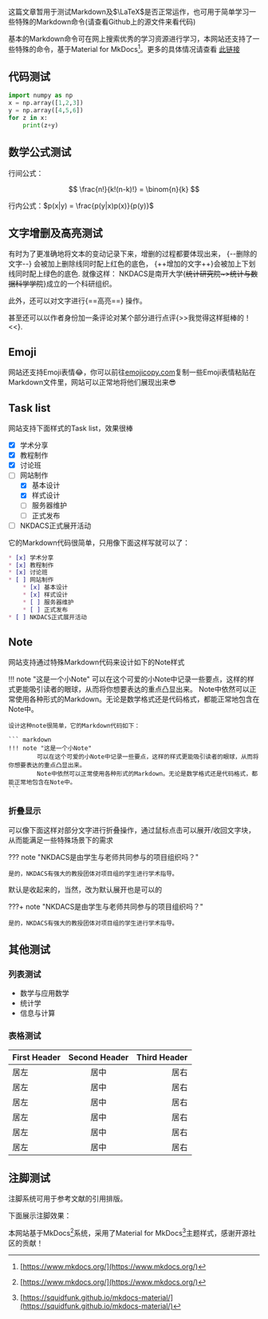 这篇文章暂用于测试Markdown及$\LaTeX$是否正常运作，也可用于简单学习一些特殊的Markdown命令(请查看Github上的源文件来看代码)

基本的Markdown命令可在网上搜索优秀的学习资源进行学习，本网站还支持了一些特殊的命令，基于Material for MkDocs[^1]。更多的具体情况请查看 [此链接](https://squidfunk.github.io/mkdocs-material/extensions/admonition/)

## 代码测试

``` Python
import numpy as np
x = np.array([1,2,3])
y = np.array([4,5,6])
for z in x:
    print(z+y)
```

## 数学公式测试

行间公式：

$$
\frac{n!}{k!(n-k)!} = \binom{n}{k}
$$

行内公式：$p(x|y) = \frac{p(y|x)p(x)}{p(y)}$

## 文字增删及高亮测试

有时为了更准确地将文本的变动记录下来，增删的过程都要体现出来， {--删除的文字--} 会被加上删除线同时配上红色的底色， {++增加的文字++}会被加上下划线同时配上绿色的底色. 就像这样： NKDACS是南开大学{~~统计研究院~>统计与数据科学学院~~}成立的一个科研组织。

此外，还可以对文字进行{==高亮==} 操作。

甚至还可以以作者身份加一条评论对某个部分进行点评{>>我觉得这样挺棒的！<<}.

## Emoji

网站还支持Emoji表情😂，你可以前往[emojicopy.com](https://www.emojicopy.com/)复制一些Emoji表情粘贴在Markdown文件里，网站可以正常地将他们展现出来😎

## Task list

网站支持下面样式的Task list，效果很棒

* [x] 学术分享
* [x] 教程制作
* [x] 讨论班
* [ ] 网站制作
    * [x] 基本设计
    * [x] 样式设计
    * [ ] 服务器维护
    * [ ] 正式发布
* [ ] NKDACS正式展开活动

它的Markdown代码很简单，只用像下面这样写就可以了：

``` markdown
* [x] 学术分享
* [x] 教程制作
* [x] 讨论班
* [ ] 网站制作
    * [x] 基本设计
    * [x] 样式设计
    * [ ] 服务器维护
    * [ ] 正式发布
* [ ] NKDACS正式展开活动
```

## Note

网站支持通过特殊Markdown代码来设计如下的Note样式

!!! note "这是一个小Note"
    可以在这个可爱的小Note中记录一些要点，这样的样式更能吸引读者的眼球，从而将你想要表达的重点凸显出来。
    Note中依然可以正常使用各种形式的Markdown。无论是数学格式还是代码格式，都能正常地包含在Note中。

    设计这种note很简单，它的Markdown代码如下：

    ``` markdown
    !!! note "这是一个小Note"
            可以在这个可爱的小Note中记录一些要点，这样的样式更能吸引读者的眼球，从而将你想要表达的重点凸显出来。
            Note中依然可以正常使用各种形式的Markdown。无论是数学格式还是代码格式，都能正常地包含在Note中。
    ```

### 折叠显示

可以像下面这样对部分文字进行折叠操作，通过鼠标点击可以展开/收回文字块，从而能满足一些特殊场景下的需求

??? note "NKDACS是由学生与老师共同参与的项目组织吗？"

    是的，NKDACS有强大的教授团体对项目组的学生进行学术指导。

默认是收起来的，当然，改为默认展开也是可以的

???+ note "NKDACS是由学生与老师共同参与的项目组织吗？"

    是的，NKDACS有强大的教授团体对项目组的学生进行学术指导。

## 其他测试

### 列表测试

* 数学与应用数学
* 统计学
* 信息与计算

### 表格测试

First Header | Second Header | Third Header
:----------- |:-------------:| -----------:
居左         | 居中        | 居右
居左         | 居中        | 居右
居左         | 居中        | 居右
居左         | 居中        | 居右
居左         | 居中        | 居右
居左         | 居中        | 居右

## 注脚测试

注脚系统可用于参考文献的引用排版。

下面展示注脚效果：

本网站基于MkDocs[^1]系统，采用了Material for MkDocs[^2]主题样式，感谢开源社区的贡献！
[^1]: [https://www.mkdocs.org/](https://www.mkdocs.org/)
[^2]: [https://squidfunk.github.io/mkdocs-material/](https://squidfunk.github.io/mkdocs-material/)
